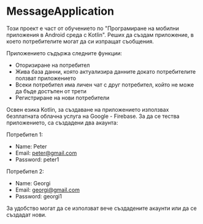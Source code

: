 # MessageApplication

Този проект е част от обучението по "Програмиране на мобилни приложения в Android среда с Kotlin". Реших да създам приложение, в което потребителите могат да си изпращат съобщения.

Приложението съдържа следните функции:
* Оторизиране на потребител
* Жива база данни, която актуализира данните докато потребителите ползват приложението
* Всеки потребител има личен чат с друг потребител, който не може да бъде достъпен от трети
* Регистриране на нови потребители

Освен езика Kotlin, за създаване на приложението използвах безплатната облачна услуга на Google - Firebase. За да се тества приложението, са създадени два акаунта:

Потребител 1:
 * Name: Peter
 * Email: peter@gmail.com
 * Password: peter1
  
Потребител 2:
 * Name: Georgi
 * Email: georgi@gmail.com
 * Password: georgi1
  
За удобство могат да се използват вече създадените акаунти или да се създадат нови.
